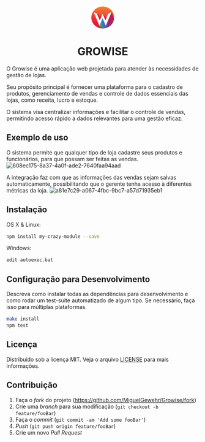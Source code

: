 <div align="center">
  <img title="logo" src="frontend/assets/img/logo-sm.png"/>
  <h1 align="center">GROWISE</h1>
</div>

O Growise é uma aplicação web projetada para atender às necessidades de gestão de lojas. 

Seu propósito principal é fornecer uma plataforma para o cadastro de produtos, gerenciamento de vendas e controle de dados essenciais das lojas, como receita, lucro e estoque. 

O sistema visa centralizar informações e facilitar o controle de vendas, permitindo acesso rápido a dados relevantes para uma gestão eficaz.

## Exemplo de uso

O sistema permite que qualquer tipo de loja cadastre seus produtos e funcionários, para que possam ser feitas as vendas.
![608ec175-8a37-4a0f-ade2-7640faa94aad](https://github.com/user-attachments/assets/da02d8f0-fd71-4927-941a-e05161531354)

A integração faz com que as informações das vendas sejam salvas automaticamente, possibilitando que o gerente tenha acesso à diferentes métricas da loja.
![a81e7c29-a067-4fbc-9bc7-a57d71935eb1](https://github.com/user-attachments/assets/cbce0436-4d09-49b4-87b5-dd29c3843fa5)

## Instalação

OS X & Linux:

```sh
npm install my-crazy-module --save
```

Windows:

```sh
edit autoexec.bat
```

## Configuração para Desenvolvimento

Descreva como instalar todas as dependências para desenvolvimento e como rodar um test-suite automatizado de algum tipo. Se necessário, faça isso para múltiplas plataformas.

```sh
make install
npm test
```

## Licença

Distribuído sob a licença MIT. Veja o arquivo [LICENSE][license] para mais informações.

## Contribuição

1. Faça o _fork_ do projeto (<https://github.com/MiguelGewehr/Growise/fork>)
2. Crie uma _branch_ para sua modificação (`git checkout -b feature/fooBar`)
3. Faça o _commit_ (`git commit -am 'Add some fooBar'`)
4. _Push_ (`git push origin feature/fooBar`)
5. Crie um novo _Pull Request_

[wiki]: https://github.com/MiguelGewehr/Growise/wiki
[license]: https://github.com/MiguelGewehr/Growise/blob/main/LICENSE
